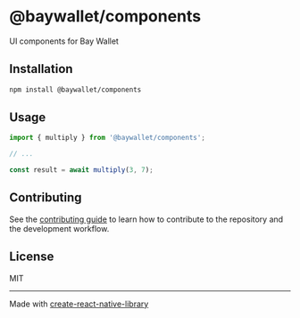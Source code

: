 # @baywallet/components

UI components for Bay Wallet

## Installation

```sh
npm install @baywallet/components
```

## Usage

```js
import { multiply } from '@baywallet/components';

// ...

const result = await multiply(3, 7);
```

## Contributing

See the [contributing guide](CONTRIBUTING.md) to learn how to contribute to the repository and the development workflow.

## License

MIT

---

Made with [create-react-native-library](https://github.com/callstack/react-native-builder-bob)
